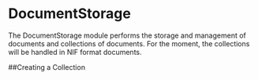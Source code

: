 # DocumentStorage

The DocumentStorage module performs the storage and management of documents and collections of documents. For the moment, the collections will be handled in NIF format documents.

##Creating a Collection



